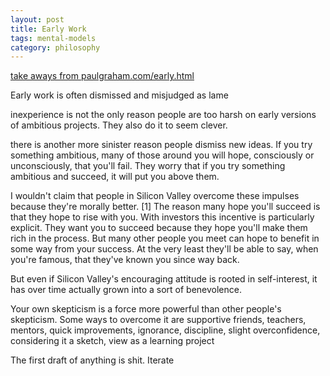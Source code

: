 ```yaml
---
layout: post
title: Early Work 
tags: mental-models
category: philosophy 
---
```


[take aways from paulgraham.com/early.html](http://paulgraham.com/early.html)

Early work is often dismissed and misjudged as lame 

inexperience is not the only reason people are too harsh on early versions of ambitious projects. They also do it to seem clever. 

there is another more sinister reason people dismiss new ideas. If you try something ambitious, many of those around you will hope, consciously or unconsciously, that you'll fail. They worry that if you try something ambitious and succeed, it will put you above them.

I wouldn't claim that people in Silicon Valley overcome these impulses because they're morally better. [1] The reason many hope you'll succeed is that they hope to rise with you. With investors this incentive is particularly explicit. They want you to succeed because they hope you'll make them rich in the process. But many other people you meet can hope to benefit in some way from your success. At the very least they'll be able to say, when you're famous, that they've known you since way back.

But even if Silicon Valley's encouraging attitude is rooted in self-interest, it has over time actually grown into a sort of benevolence.

Your own skepticism is a force more powerful than other people's skepticism. Some ways to overcome it are supportive friends, teachers, mentors, quick improvements, ignorance, discipline, slight overconfidence, considering it a sketch, view as a learning project 

The first draft of anything is shit. Iterate 
